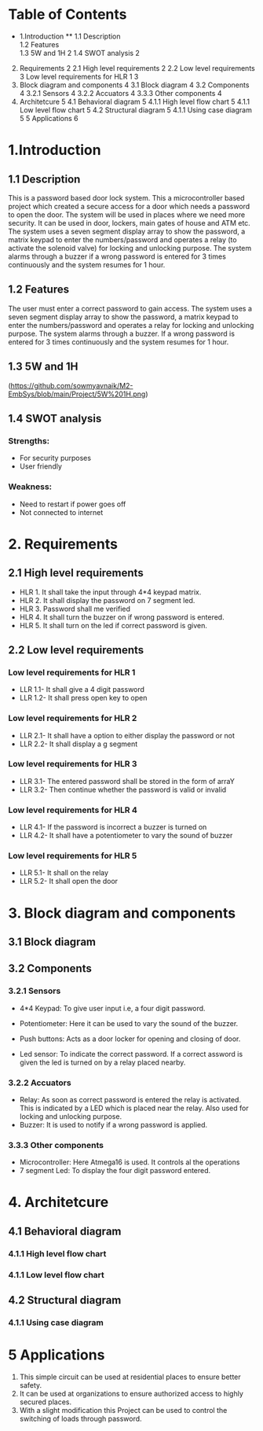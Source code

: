 # Table of Contents
* 1.Introduction
** 1.1 Description	
1.2 Features	
1.3 5W and 1H	2
1.4 SWOT analysis	2
2. Requirements	2
2.1 High level requirements	2
2.2 Low level requirements	3
Low level requirements for HLR 1	3
3. Block diagram and components	4
3.1 Block diagram	4
3.2 Components	4
3.2.1 Sensors	4
3.2.2 Accuators	4
3.3.3 Other components	4
4. Architetcure	5
4.1 Behavioral diagram	5
4.1.1 High level flow chart	5
4.1.1 Low level flow chart	5
4.2 Structural diagram	5
4.1.1 Using case diagram	5
5 Applications	6


# 1.Introduction
## 1.1 Description
This is a password based door lock system. This a microcontroller based project which created a secure access for a door which needs a password to open the door. The system will be used in places where we need more security. It can be used in door, lockers, main gates of house and ATM etc. The system uses a seven segment display array to show the password, a matrix keypad to enter the numbers/password and operates a relay (to activate the solenoid valve) for locking and unlocking purpose. The system alarms through a buzzer if a wrong password is entered for 3 times continuously and the system resumes for 1 hour.
## 1.2 Features
The user must enter a correct password to gain access.
The system uses a seven segment display array to show the password, a matrix keypad to enter the numbers/password and operates a relay for locking and unlocking purpose. 
The system alarms through a buzzer.
If a wrong password is entered for 3 times continuously and the system resumes for 1 hour.
## 1.3 5W and 1H
 (https://github.com/sowmyavnaik/M2-EmbSys/blob/main/Project/5W%201H.png)

## 1.4 SWOT analysis
### Strengths:
* For security purposes
* User friendly
### Weakness:
* Need to restart if power goes off
* Not connected to internet



# 2. Requirements
## 2.1 High level requirements
* HLR 1. It shall take the input through 4*4 keypad matrix.
* HLR 2. It shall display the password on 7 segment led.
* HLR 3. Password shall me verified
* HLR 4. It shall turn the buzzer on if wrong password is entered.
* HLR 5. It shall turn on the led if correct password is given.

## 2.2 Low level requirements
### Low level requirements for HLR 1
* LLR 1.1- It shall give a 4 digit password
* LLR 1.2- It shall press open key to open

### Low level requirements for HLR 2
* LLR 2.1- It shall have a option to either display the password or not
* LLR 2.2- It shall display a g segment

### Low level requirements for HLR 3
* LLR 3.1- The entered password shall be stored in the form of arraY 
* LLR 3.2- Then continue whether the password is valid or invalid

### Low level requirements for HLR 4
* LLR 4.1- If the password is incorrect a buzzer is turned on 
* LLR 4.2- It shall have a potentiometer to vary the sound of buzzer

### Low level requirements for HLR 5
* LLR 5.1- It shall on the relay
* LLR 5.2- It shall open the door

# 3. Block diagram and components
## 3.1 Block diagram
 
## 3.2 Components
### 3.2.1 Sensors
* 4*4 Keypad: To give user input i.e, a four digit password.

* Potentiometer: Here it can be used to vary the sound of the buzzer.

* Push buttons: Acts as a door locker for opening and closing of door.

* Led sensor: To indicate the correct password. If a correct assword is given the led is turned on by a relay placed nearby.

### 3.2.2 Accuators
* Relay: As soon as correct password is entered the relay is activated. This is indicated by a LED which is placed near the relay. Also used for locking and unlocking purpose.
* Buzzer: It is used to notify if a wrong password is applied.
### 3.3.3 Other components
* Microcontroller: Here Atmega16 is used. It controls al the operations
* 7 segment Led: To display the four digit password entered.

# 4. Architetcure
## 4.1 Behavioral diagram
### 4.1.1 High level flow chart 
 
### 4.1.1 Low level flow chart 
 


## 4.2 Structural diagram
### 4.1.1 Using case diagram

 
# 5 Applications
1. This simple circuit can be used at residential places to ensure better safety.
2. It can be used at organizations to ensure authorized access to highly secured places.
3. With a slight modification this Project can be used to control the switching of loads through password.

